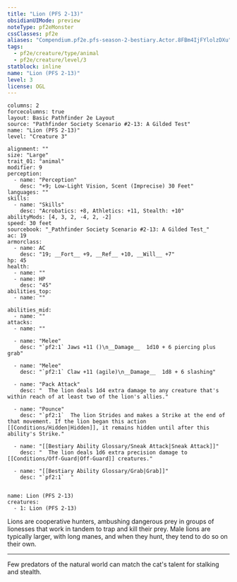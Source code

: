 ```yaml
---
title: "Lion (PFS 2-13)"
obsidianUIMode: preview
noteType: pf2eMonster
cssClasses: pf2e
aliases: "Compendium.pf2e.pfs-season-2-bestiary.Actor.8FBm4IjFYlolzDXu" 
tags:
  - pf2e/creature/type/animal
  - pf2e/creature/level/3
statblock: inline
name: "Lion (PFS 2-13)"
level: 3
license: OGL
---
```


```statblock
columns: 2
forcecolumns: true
layout: Basic Pathfinder 2e Layout
source: "Pathfinder Society Scenario #2-13: A Gilded Test"
name: "Lion (PFS 2-13)"
level: "Creature 3"

alignment: ""
size: "Large"
trait_01: "animal"
modifier: 9
perception:
  - name: "Perception"
    desc: "+9; Low-Light Vision, Scent (Imprecise) 30 Feet"
languages: ""
skills:
  - name: "Skills"
    desc: "Acrobatics: +8, Athletics: +11, Stealth: +10"
abilityMods: [4, 3, 2, -4, 2, -2]
speed: 30 feet
sourcebook: "_Pathfinder Society Scenario #2-13: A Gilded Test_"
ac: 19
armorclass:
  - name: AC
    desc: "19; __Fort__ +9, __Ref__ +10, __Will__ +7"
hp: 45
health:
  - name: ""
  - name: HP
    desc: "45"
abilities_top:
  - name: ""

abilities_mid:
  - name: ""
attacks:
  - name: ""

  - name: "Melee"
    desc: "`pf2:1` Jaws +11 ()\n__Damage__  1d10 + 6 piercing plus grab"

  - name: "Melee"
    desc: "`pf2:1` Claw +11 (agile)\n__Damage__  1d8 + 6 slashing"

  - name: "Pack Attack"
    desc: "  The lion deals 1d4 extra damage to any creature that's within reach of at least two of the lion's allies."

  - name: "Pounce"
    desc: "`pf2:1`  The lion Strides and makes a Strike at the end of that movement. If the lion began this action [[Conditions/Hidden|Hidden]], it remains hidden until after this ability's Strike."

  - name: "[[Bestiary Ability Glossary/Sneak Attack|Sneak Attack]]"
    desc: "  The lion deals 1d6 extra precision damage to [[Conditions/Off-Guard|Off-Guard]] creatures."

  - name: "[[Bestiary Ability Glossary/Grab|Grab]]"
    desc: "`pf2:1`  "
 
```

```encounter-table
name: Lion (PFS 2-13)
creatures:
  - 1: Lion (PFS 2-13)
```



Lions are cooperative hunters, ambushing dangerous prey in groups of lionesses that work in tandem to trap and kill their prey. Male lions are typically larger, with long manes, and when they hunt, they tend to do so on their own.

* * *

Few predators of the natural world can match the cat's talent for stalking and stealth.
